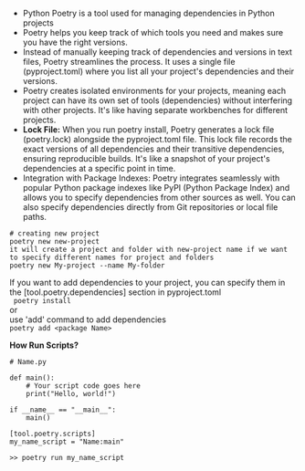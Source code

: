 - Python Poetry is a tool used for managing dependencies in Python projects
- Poetry helps you keep track of which tools you need and makes sure you have the right versions.
- Instead of manually keeping track of dependencies and versions in text files, Poetry streamlines the process. It uses a single file (pyproject.toml) where you list all your project's dependencies and their versions.  
- Poetry creates isolated environments for your projects, meaning each project can have its own set of tools (dependencies) without interfering with other projects. It's like having separate workbenches for different projects.
- **Lock File:** When you run poetry install, Poetry generates a lock file (poetry.lock) alongside the pyproject.toml file. This lock file records the exact versions of all dependencies and their transitive dependencies, ensuring reproducible builds. It's like a snapshot of your project's dependencies at a specific point in time.
- Integration with Package Indexes: Poetry integrates seamlessly with popular Python package indexes like PyPI (Python Package Index) and allows you to specify dependencies from other sources as well. You can also specify dependencies directly from Git repositories or local file paths.

```
# creating new project  
poetry new new-project  
it will create a project and folder with new-project name if we want to specify different names for project and folders
poetry new My-project --name My-folder
```
If you want to add dependencies to your project, you can specify them in the [tool.poetry.dependencies] section in pyproject.toml  
`
poetry install`  
or   
use 'add' command  to add dependencies  
`poetry add <package Name> `





**How Run Scripts?**
```
# Name.py

def main():
    # Your script code goes here
    print("Hello, world!")

if __name__ == "__main__":
    main()
```
```
[tool.poetry.scripts]
my_name_script = "Name:main"
```
`>> poetry run my_name_script
`

